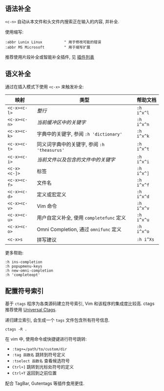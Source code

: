 
## 语法补全

`<c-n>` 自动从本文件和头文件内搜索正在输入的内容, 并补全. 

使用缩写:
```vim
:abbr Lunix Linux          " 用于修改可能的错误
:abbr MS Microsoft         " 用于缩写扩展
```

推荐使用片段补全或智能补全插件, 见 [插件列表](配置.md)

## 语义补全

通过在插入模式下使用 `<c-x>` 来触发补全:

| 映射         | 类型                                            | 帮助文档   |
| ------------ | ----------------------------------------------- | ---------- |
| `<c-x><c-l>` | *整行*                                            | `:h i^x^l` |
| `<c-x><c-n>` | *当前缓冲区中的关键字*                            | `:h i^x^n` |
| `<c-x><c-k>` | 字典中的关键字, 参阅 `:h 'dictionary'`      | `:h i^x^k` |
| `<c-x><c-t>` | 同义词字典中的关键字, 参阅 `:h 'theasurus'` | `:h i^x^t` |
| `<c-x><c-i>` | *当前文件以及包含的文件中的关键字*                | `:h i^x^i` |
| `<c-x><c-]>` | 标签                                            | `:h i^x^]` |
| `<c-x><c-f>` | 文件名                                          | `:h i^x^f` |
| `<c-x><c-d>` | 定义或宏定义                                    | `:h i^x^d` |
| `<c-x><c-v>` | Vim 命令                                        | `:h i^x^v` |
| `<c-x><c-u>` | 用户自定义补全, 使用 `completefunc` 定义    | `:h i^x^u` |
| `<c-x><c-o>` | Omni Completion, 通过 `omnifunc` 定义       | `:h i^x^o` |
| `<c-x>s`     | 拼写建议                                        | `:h i^Xs`  |

更多帮助:

```vim
:h ins-completion
:h popupmenu-keys
:h new-omni-completion
:h 'completeopt'
``` 

## 配置符号索引

基于 `ctags` 程序为各类源码建立符号索引, Vim 和该程序的集成度比较高. ctags 推荐使用 [Universal Ctags](https://github.com/universal-ctags/ctags).

递归建立索引, 会生成一个 `tags` 文件包含所有符号信息.
```shell
ctags -R .
```

在 vim 中, 使用命令或快捷键进行符号跳转:
- `:tag+=/path/to/custom/dir` 
- `:tag 函数名` 跳转到符号定义
- `:tselect 函数名` 查看候选符号
- `Ctrl+]` 跳转到光标处符号的定义
- `Ctrl+T` 返回到之前位置

配合 TagBar, Gutentags 等插件食用更佳.